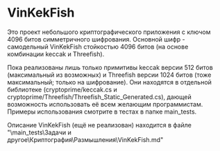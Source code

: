 # VinKekFish

Это проект небольшого криптографического приложения с ключом 4096 битов симметричного шифрования. Основной шифр - самодельный VinKekFish стойкостью 4096 битов (на основе комбинации keccak и Threefish).

Пока реализованы лишь только примитивы keccak версии 512 битов (максимальный из возможных) и Threefish версии 1024 битов (тоже максимальный; только на шифрование). Они находятся в отдельной библиотеке (cryptoprime/keccak.cs и cryptoprime/Threefish/Threefish_Static_Generated.cs), дающей возможность использовать её всем желающим программистам. Примеры использования смотрите в тестах в папке main_tests.

Описание VinKekFish (ещё не реализован) находится в файле "\main_tests\Задачи и другое\Криптография\Размышления\VinKekFish.md"
